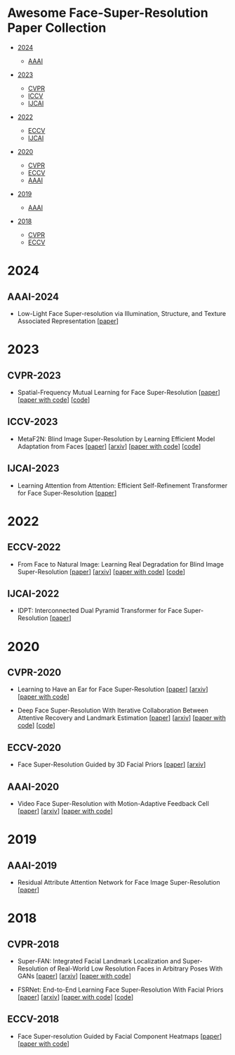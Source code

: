 # Awesome Face-Super-Resolution Paper Collection

- [2024](#2024)
  - [AAAI](#aaai-2024)

- [2023](#2023)
  - [CVPR](#cvpr-2023)
  - [ICCV](#iccv-2023)
  - [IJCAI](#ijcai-2023)

- [2022](#2022)
  - [ECCV](#eccv-2022)
  - [IJCAI](#ijcai-2022)

- [2020](#2020)
  - [CVPR](#cvpr-2020)
  - [ECCV](#eccv-2020)
  - [AAAI](#aaai-2020)

- [2019](#2019)
  - [AAAI](#aaai-2019)

- [2018](#2018)
  - [CVPR](#cvpr-2018)
  - [ECCV](#eccv-2018)



# 2024


## AAAI-2024


- Low-Light Face Super-resolution via Illumination, Structure, and Texture Associated Representation [[paper](https://ojs.aaai.org/index.php/AAAI/article/view/28339)]



# 2023


## CVPR-2023


- Spatial-Frequency Mutual Learning for Face Super-Resolution [[paper](https://openaccess.thecvf.com/content/CVPR2023/html/Wang_Spatial-Frequency_Mutual_Learning_for_Face_Super-Resolution_CVPR_2023_paper.html)] [[paper with code](https://paperswithcode.com/paper/spatial-frequency-mutual-learning-for-face)] [[code](https://github.com/wcy-cs/sfmnet)]


## ICCV-2023


- MetaF2N: Blind Image Super-Resolution by Learning Efficient Model Adaptation from Faces [[paper](https://openaccess.thecvf.com/content/ICCV2023/html/Yin_MetaF2N_Blind_Image_Super-Resolution_by_Learning_Efficient_Model_Adaptation_from_ICCV_2023_paper.html)] [[arxiv](https://arxiv.org/abs/2309.08113)] [[paper with code](https://paperswithcode.com/paper/metaf2n-blind-image-super-resolution-by)] [[code](https://github.com/yinzhicun/metaf2n)]


## IJCAI-2023


- Learning Attention from Attention: Efficient Self-Refinement Transformer for Face Super-Resolution [[paper](https://www.ijcai.org/proceedings/2023/115)]


# 2022


## ECCV-2022


- From Face to Natural Image: Learning Real Degradation for Blind Image Super-Resolution [[paper](https://www.ecva.net/papers/eccv_2022/papers_ECCV/html/2925_ECCV_2022_paper.php)] [[arxiv](https://arxiv.org/abs/2210.00752)] [[paper with code](https://paperswithcode.com/paper/from-face-to-natural-image-learning-real)] [[code](https://github.com/csxmli2016/redegnet)]


## IJCAI-2022


- IDPT: Interconnected Dual Pyramid Transformer for Face Super-Resolution [[paper](https://www.ijcai.org/proceedings/2022/182)]


# 2020


## CVPR-2020


- Learning to Have an Ear for Face Super-Resolution [[paper](https://openaccess.thecvf.com/content_CVPR_2020/html/Meishvili_Learning_to_Have_an_Ear_for_Face_Super-Resolution_CVPR_2020_paper.html)] [[arxiv](https://arxiv.org/abs/1909.12780)] [[paper with code](https://paperswithcode.com/paper/learning-to-have-an-ear-for-face-super)]

- Deep Face Super-Resolution With Iterative Collaboration Between Attentive Recovery and Landmark Estimation [[paper](https://openaccess.thecvf.com/content_CVPR_2020/html/Ma_Deep_Face_Super-Resolution_With_Iterative_Collaboration_Between_Attentive_Recovery_and_CVPR_2020_paper.html)] [[arxiv](https://arxiv.org/abs/2003.13063)] [[paper with code](https://paperswithcode.com/paper/deep-face-super-resolution-with-iterative)] [[code](https://github.com/Maclory/Deep-Iterative-Collaboration)]


## ECCV-2020


- Face Super-Resolution Guided by 3D Facial Priors [[paper](https://www.ecva.net/papers/eccv_2020/papers_ECCV/html/2755_ECCV_2020_paper.php)] [[arxiv](https://arxiv.org/abs/2007.09454)]


## AAAI-2020


- Video Face Super-Resolution with Motion-Adaptive Feedback Cell [[paper](https://ojs.aaai.org/index.php/AAAI/article/view/6934)] [[arxiv](https://arxiv.org/abs/2002.06378)] [[paper with code](https://paperswithcode.com/paper/video-face-super-resolution-with-motion)]


# 2019


## AAAI-2019


- Residual Attribute Attention Network for Face Image Super-Resolution [[paper](https://ojs.aaai.org/index.php/AAAI/article/view/4937)]



# 2018


## CVPR-2018


- Super-FAN: Integrated Facial Landmark Localization and Super-Resolution of Real-World Low Resolution Faces in Arbitrary Poses With GANs [[paper](https://openaccess.thecvf.com/content_cvpr_2018/html/Bulat_Super-FAN_Integrated_Facial_CVPR_2018_paper.html)] [[arxiv](https://arxiv.org/abs/1712.02765)] [[paper with code](https://paperswithcode.com/paper/super-fan-integrated-facial-landmark)]

- FSRNet: End-to-End Learning Face Super-Resolution With Facial Priors [[paper](https://openaccess.thecvf.com/content_cvpr_2018/html/Chen_FSRNet_End-to-End_Learning_CVPR_2018_paper.html)] [[arxiv](https://arxiv.org/abs/1711.10703)] [[paper with code](https://paperswithcode.com/paper/fsrnet-end-to-end-learning-face-super)] [[code](https://github.com/tyshiwo/FSRNet)]


## ECCV-2018


- Face Super-resolution Guided by Facial Component Heatmaps [[paper](https://www.ecva.net/papers/eccv_2018/papers_ECCV/html/Xin_Yu_Face_Super-resolution_Guided_ECCV_2018_paper.php)] [[paper with code](https://paperswithcode.com/paper/face-super-resolution-guided-by-facial)]